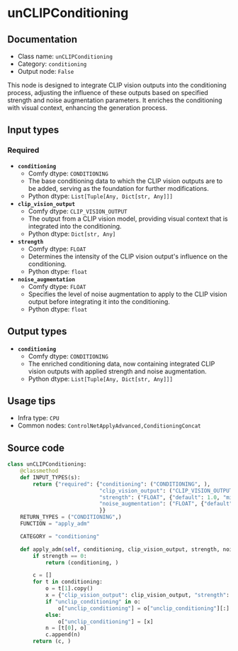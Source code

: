 # unCLIPConditioning
## Documentation
- Class name: `unCLIPConditioning`
- Category: `conditioning`
- Output node: `False`

This node is designed to integrate CLIP vision outputs into the conditioning process, adjusting the influence of these outputs based on specified strength and noise augmentation parameters. It enriches the conditioning with visual context, enhancing the generation process.
## Input types
### Required
- **`conditioning`**
    - Comfy dtype: `CONDITIONING`
    - The base conditioning data to which the CLIP vision outputs are to be added, serving as the foundation for further modifications.
    - Python dtype: `List[Tuple[Any, Dict[str, Any]]]`
- **`clip_vision_output`**
    - Comfy dtype: `CLIP_VISION_OUTPUT`
    - The output from a CLIP vision model, providing visual context that is integrated into the conditioning.
    - Python dtype: `Dict[str, Any]`
- **`strength`**
    - Comfy dtype: `FLOAT`
    - Determines the intensity of the CLIP vision output's influence on the conditioning.
    - Python dtype: `float`
- **`noise_augmentation`**
    - Comfy dtype: `FLOAT`
    - Specifies the level of noise augmentation to apply to the CLIP vision output before integrating it into the conditioning.
    - Python dtype: `float`
## Output types
- **`conditioning`**
    - Comfy dtype: `CONDITIONING`
    - The enriched conditioning data, now containing integrated CLIP vision outputs with applied strength and noise augmentation.
    - Python dtype: `List[Tuple[Any, Dict[str, Any]]]`
## Usage tips
- Infra type: `CPU`
- Common nodes: `ControlNetApplyAdvanced,ConditioningConcat`


## Source code
```python
class unCLIPConditioning:
    @classmethod
    def INPUT_TYPES(s):
        return {"required": {"conditioning": ("CONDITIONING", ),
                             "clip_vision_output": ("CLIP_VISION_OUTPUT", ),
                             "strength": ("FLOAT", {"default": 1.0, "min": -10.0, "max": 10.0, "step": 0.01}),
                             "noise_augmentation": ("FLOAT", {"default": 0.0, "min": 0.0, "max": 1.0, "step": 0.01}),
                             }}
    RETURN_TYPES = ("CONDITIONING",)
    FUNCTION = "apply_adm"

    CATEGORY = "conditioning"

    def apply_adm(self, conditioning, clip_vision_output, strength, noise_augmentation):
        if strength == 0:
            return (conditioning, )

        c = []
        for t in conditioning:
            o = t[1].copy()
            x = {"clip_vision_output": clip_vision_output, "strength": strength, "noise_augmentation": noise_augmentation}
            if "unclip_conditioning" in o:
                o["unclip_conditioning"] = o["unclip_conditioning"][:] + [x]
            else:
                o["unclip_conditioning"] = [x]
            n = [t[0], o]
            c.append(n)
        return (c, )

```
